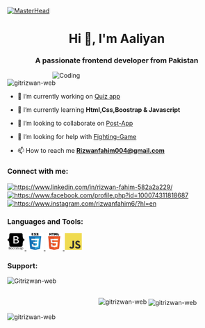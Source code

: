 [![MasterHead](https://media.licdn.com/dms/image/D563DAQFIJGy_J4EvYA/image-scale_191_1128/0/1666883668428?e=1675425600&v=beta&t=q5S0E-n5z-gDvzZPdOvK7oorksu-JESWk3DdbbvU2ss)](https://codegrills.in)

<h1 align="center">Hi 👋, I'm Aaliyan</h1>
<h3 align="center">A passionate frontend developer from Pakistan</h3>
<img align="right" alt="Coding" width="400" src="https://media.tenor.com/rePDfDWO3XoAAAAd/hacking.gif">

<p align="left"> <img src="https://komarev.com/ghpvc/?username=gitrizwan-web&label=Profile%20views&color=0e75b6&style=flat" alt="gitrizwan-web" /> </p>

- 🔭 I’m currently working on [Quiz app](https://incredible-ganache-72d343.netlify.app)

- 🌱 I’m currently learning **Html,Css,Boostrap & Javascript**

- 👯 I’m looking to collaborate on [Post-App](https://extraordinary-lollipop-726bf1.netlify.app)

- 🤝 I’m looking for help with [Fighting-Game](https://subtle-croissant-9e64cb.netlify.app/)

- 📫 How to reach me **Rizwanfahim004@gmail.com**

<h3 align="left">Connect with me:</h3>
<p align="left">
<a href="https://linkedin.com/in/https://www.linkedin.com/in/rizwan-fahim-582a2a229/" target="blank"><img align="center" src="https://raw.githubusercontent.com/rahuldkjain/github-profile-readme-generator/master/src/images/icons/Social/linked-in-alt.svg" alt="https://www.linkedin.com/in/rizwan-fahim-582a2a229/" height="30" width="40" /></a>
<a href="https://fb.com/https://www.facebook.com/profile.php?id=100074311818687" target="blank"><img align="center" src="https://raw.githubusercontent.com/rahuldkjain/github-profile-readme-generator/master/src/images/icons/Social/facebook.svg" alt="https://www.facebook.com/profile.php?id=100074311818687" height="30" width="40" /></a>
<a href="https://instagram.com/https://www.instagram.com/rizwanfahim6/?hl=en" target="blank"><img align="center" src="https://raw.githubusercontent.com/rahuldkjain/github-profile-readme-generator/master/src/images/icons/Social/instagram.svg" alt="https://www.instagram.com/rizwanfahim6/?hl=en" height="30" width="40" /></a>
</p>

<h3 align="left">Languages and Tools:</h3>
<p align="left"> <a href="https://getbootstrap.com" target="_blank" rel="noreferrer"> <img src="https://raw.githubusercontent.com/devicons/devicon/master/icons/bootstrap/bootstrap-plain-wordmark.svg" alt="bootstrap" width="40" height="40"/> </a> <a href="https://www.w3schools.com/css/" target="_blank" rel="noreferrer"> <img src="https://raw.githubusercontent.com/devicons/devicon/master/icons/css3/css3-original-wordmark.svg" alt="css3" width="40" height="40"/> </a> <a href="https://www.w3.org/html/" target="_blank" rel="noreferrer"> <img src="https://raw.githubusercontent.com/devicons/devicon/master/icons/html5/html5-original-wordmark.svg" alt="html5" width="40" height="40"/> </a> <a href="https://developer.mozilla.org/en-US/docs/Web/JavaScript" target="_blank" rel="noreferrer"> <img src="https://raw.githubusercontent.com/devicons/devicon/master/icons/javascript/javascript-original.svg" alt="javascript" width="40" height="40"/> </a> </p>

<h3 align="left">Support:</h3>
<p><a href="https://www.buymeacoffee.com/Gitrizwan-web"> <img align="left" src="https://cdn.buymeacoffee.com/buttons/v2/default-yellow.png" height="50" width="210" alt="Gitrizwan-web" /></a></p><br><br>

<p><img align="left" src="https://github-readme-stats.vercel.app/api/top-langs?username=gitrizwan-web&show_icons=true&locale=en&layout=compact" alt="gitrizwan-web" /></p>

<p>&nbsp;<img align="center" src="https://github-readme-stats.vercel.app/api?username=gitrizwan-web&show_icons=true&locale=en" alt="gitrizwan-web" /></p>

<p><img align="center" src="https://github-readme-streak-stats.herokuapp.com/?user=gitrizwan-web&" alt="gitrizwan-web" /></p>
